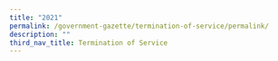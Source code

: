 ```yaml
---
title: "2021"
permalink: /government-gazette/termination-of-service/permalink/
description: ""
third_nav_title: Termination of Service
---
```

